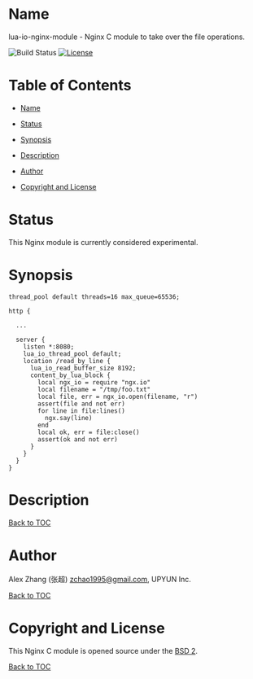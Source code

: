 # Name

lua-io-nginx-module - Nginx C module to take over the file operations.

![Build Status](https://travis-ci.org/tokers/lua-io-nginx-module.svg?branch=master) [![License](https://img.shields.io/badge/License-BSD%202--Clause-orange.svg)](https://github.com/tokers/lua-io-nginx-module/blob/master/LICENSE)

# Table of Contents

-   [Name](#name)
    
-   [Status](#status)
    
-   [Synopsis](#synopsis)
    
-   [Description](#description)
    
-   [Author](#author)
    
-   [Copyright and License](#copyright-and-license)
    

# Status

This Nginx module is currently considered experimental.

# Synopsis

```nginx
thread_pool default threads=16 max_queue=65536;

http {
  
  ...
    
  server {
  	listen *:8080;
    lua_io_thread_pool default;
    location /read_by_line {
      lua_io_read_buffer_size 8192;
      content_by_lua_block {
        local ngx_io = require "ngx.io"
        local filename = "/tmp/foo.txt"
        local file, err = ngx_io.open(filename, "r")
        assert(file and not err)
        for line in file:lines()
          ngx.say(line)
        end
        local ok, err = file:close()
        assert(ok and not err)
      }
    }
  }
}
```

# Description

[Back to TOC](#table-of-contents)

# Author

Alex Zhang (张超) zchao1995@gmail.com, UPYUN Inc.

[Back to TOC](#table-of-contents)

# Copyright and License

This Nginx C module is opened source under the [BSD 2](LICENSE).

[Back to TOC](#table-of-contents)
